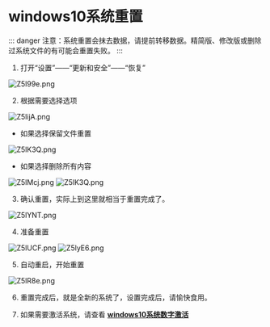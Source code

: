
# windows10系统重置

::: danger
注意：系统重置会抹去数据，请提前转移数据。精简版、修改版或删除过系统文件的有可能会重置失败。
:::

1. 打开“设置”——“更新和安全”——“恢复”

![Z5l99e.png](https://s2.ax1x.com/2019/07/14/Z5l99e.png)

2. 根据需要选择选项

![Z5lijA.png](https://s2.ax1x.com/2019/07/14/Z5lijA.png)
- 如果选择保留文件重置

![Z5lK3Q.png](https://s2.ax1x.com/2019/07/14/Z5lK3Q.png)

- 如果选择删除所有内容

![Z5lMcj.png](https://s2.ax1x.com/2019/07/14/Z5lMcj.png)
![Z5lK3Q.png](https://s2.ax1x.com/2019/07/14/Z5lK3Q.png)

3. 确认重置，实际上到这里就相当于重置完成了。

![Z5lYNT.png](https://s2.ax1x.com/2019/07/14/Z5lYNT.png)

4. 准备重置

![Z5lUCF.png](https://s2.ax1x.com/2019/07/14/Z5lUCF.png)
![Z5lyE6.png](https://s2.ax1x.com/2019/07/14/Z5lyE6.png)

5. 自动重启，开始重置

![Z5lR8e.png](https://s2.ax1x.com/2019/07/14/Z5lR8e.png)

6. 重置完成后，就是全新的系统了，设置完成后，请愉快食用。

7. 如果需要激活系统，请查看 [**windows10系统数字激活**](./windows10系统数字激活.md)
